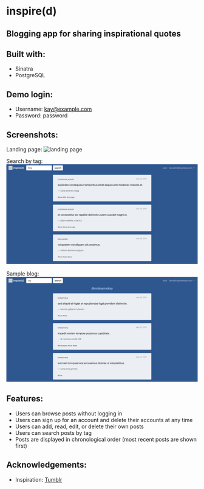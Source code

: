 # inspire(d)
## Blogging app for sharing inspirational quotes

## Built with:
* Sinatra
* PostgreSQL

## Demo login:
* Username: kay@example.com
* Password: password

## Screenshots:
Landing page:
![landing page](github/landing-page.png)

Search by tag:
![search by tag](github/tagged.png)

Sample blog:
![sample blog](github/user-blog.png)

## Features:
* Users can browse posts without logging in
* Users can sign up for an account and delete their accounts at any time
* Users can add, read, edit, or delete their own posts
* Users can search posts by tag
* Posts are displayed in chronological order (most recent posts are shown first)

## Acknowledgements:
* Inspiration: [Tumblr](https://www.tumblr.com)

